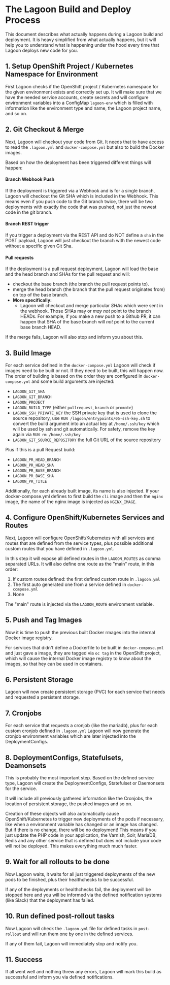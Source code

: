 # The Lagoon Build and Deploy Process

This document describes what actually happens during a Lagoon build and deployment.
It is heavy simplified from what actually happens, but it will help you to understand what is happening under the hood every time that Lagoon deploys new code for you.

## 1. Setup OpenShift Project / Kubernetes Namespace for Environment

First Lagoon checks if the OpenShift project / Kubernetes namespace for the given environment exists and correctly set up. It will make sure that we have the needed service accounts, create secrets and will configure environment variables into a ConfigMap `lagoon-env` which is filled with information like the environment type and name, the Lagoon project name, and so on.

## 2. Git Checkout & Merge

Next, Lagoon will checkout your code from Git. It needs that to have access to read the `.lagoon.yml` and `docker-compose.yml` but also to build the Docker images.

Based on how the deployment has been triggered different things will happen:

#### Branch Webhook Push

If the deployment is triggered via a Webhook and is for a single branch, Lagoon will checkout the Git SHA which is included in the Webhook. This means even if you push code to the Git branch twice, there will be two deployments with exactly the code that was pushed, not just the newest code in the git branch.

#### Branch REST trigger

If you trigger a deployment via the REST API and do NOT define a `sha` in the POST payload, Lagoon will just checkout the branch with the newest code without a specific given Git Sha.

#### Pull requests

If the deployment is a pull request deployment, Lagoon will load the base and the head branch and SHAs for the pull request and will:

- checkout the base branch (the branch the pull request points to).
- merge the head branch (the branch that the pull request originates from) on top of the base branch.
- **More specifically:**
    - Lagoon will checkout and merge particular _SHAs_ which were sent in the webhook. Those SHAs may or _may not_ point to the branch HEADs. For example, if you make a new push to a Github PR, it can happen that SHA of the base branch will _not_ point to the current base branch HEAD.


If the merge fails, Lagoon will also stop and inform you about this.

## 3. Build Image

For each service defined in the `docker-compose.yml` Lagoon will check if images need to be built or not. If they need to be built, this will happen now. The order of building is based on the order they are configured in `docker-compose.yml` and some build arguments are injected:

- `LAGOON_GIT_SHA`
- `LAGOON_GIT_BRANCH`
- `LAGOON_PROJECT`
- `LAGOON_BUILD_TYPE`  (either `pullrequest`, `branch` or `promote`)
- `LAGOON_SSH_PRIVATE_KEY` the SSH private key that is used to clone the source repository, use `RUN /lagoon/entrypoints/05-ssh-key.sh` to convert the build argument into an actual key at `/home/.ssh/key` which will be used by ssh and git automatically. For safety, remove the key again via `RUN rm /home/.ssh/key`
- `LAGOON_GIT_SOURCE_REPOSITORY` the full Git URL of the source repository

Plus if this is a pull Request build:

- `LAGOON_PR_HEAD_BRANCH`
- `LAGOON_PR_HEAD_SHA`
- `LAGOON_PR_BASE_BRANCH`
- `LAGOON_PR_BASE_SHA`
- `LAGOON_PR_TITLE`

Additionally, for each already built image, its name is also injected. If your docker-compose.yml defines to first build the `cli` image and then the `nginx` image, the name of the nginx image is injected as `NGINX_IMAGE`.

## 4. Configure OpenShift/Kubernetes Services and Routes

Next, Lagoon will configure OpenShift/Kubernetes with all services and routes that are defined from the service types, plus possible additional custom routes that you have defined in `.lagoon.yml`.

In this step it will expose all defined routes in the `LAGOON_ROUTES` as comma separated URLs. It will also define one route as the "main" route, in this order:

1. If custom routes defined: the first defined custom route in `.lagoon.yml`
2. The first auto generated one from a service defined in `docker-compose.yml`
3. None

The "main" route is injected via the `LAGOON_ROUTE` environment variable.

## 5. Push and Tag Images

Now it is time to push the previous built Docker rmages into the internal Docker image registry.

For services that didn't define a Dockerfile to be built in `docker-compose.yml` and just gave a image, they are tagged via `oc tag` in the OpenShift project, which will cause the internal Docker image registry to know about the images, so that hey can be used in containers.

## 6. Persistent Storage

Lagoon will now create persistent storage (PVC) for each service that needs and requested a persistent storage.

## 7. Cronjobs

For each service that requests a cronjob (like the mariadb), plus for each custom cronjob defined in `.lagoon.yml` Lagoon will now generate the cronjob environment variables which are later injected into the DeploymentConfigs.

## 8. DeploymentConfigs, Statefulsets, Deamonsets

This is probably the most important step. Based on the defined service type, Lagoon will create the DeploymentConfigs, Statefulset or Daemonsets for the service.

It will include all previously gathered information like the Cronjobs, the location of persistent storage, the pushed images and so on.

Creation of these objects will also automatically cause OpenShift/Kubernetes to trigger new deployments of the pods if necessary, like when a environment variable has changed or an image has changed. But if there is no change, there will be no deployment! This means if you just update the PHP code in your application, the Varnish, Solr, MariaDB, Redis and any other service that is defined but does not include your code will not be deployed. This makes everything much much faster.

## 9. Wait for all rollouts to be done

Now Lagoon waits, it waits for all just triggered deployments of the new pods to be finished, plus their healthchecks to be successful.

If any of the deployments or healthchecks fail, the deployment will be stopped here and you will be informed via the defined notification systems (like Slack) that the deployment has failed.

## 10. Run defined post-rollout tasks

Now Lagoon will check the `.lagoon.yml` file for defined tasks in `post-rollout` and will run them one by one in the defined services.

If any of them fail, Lagoon will immediately stop and notify you.

## 11. Success

If all went well and nothing threw any errors, Lagoon will mark this build as successful and inform you via defined notifications.
